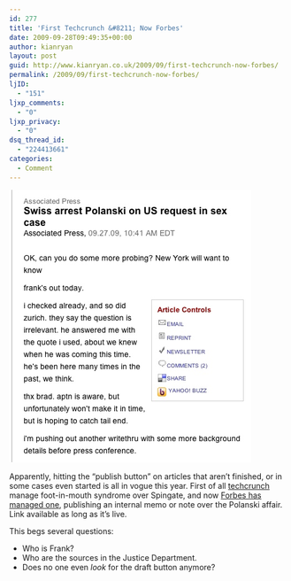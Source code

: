 ```yaml
---
id: 277
title: 'First Techcrunch &#8211; Now Forbes'
date: 2009-09-28T09:49:35+00:00
author: kianryan
layout: post
guid: http://www.kianryan.co.uk/2009/09/first-techcrunch-now-forbes/
permalink: /2009/09/first-techcrunch-now-forbes/
ljID:
  - "151"
ljxp_comments:
  - "0"
ljxp_privacy:
  - "0"
dsq_thread_id:
  - "224413661"
categories:
  - Comment
---
```

![Polanski](/assets/images/2009/09/polanski.jpeg)

Apparently, hitting the &#8220;publish button&#8221; on articles that aren&#8217;t finished, or in some cases even started is all in vogue this year. First of all [techcrunch](http://www.kianryan.co.uk/2009/08/ooops-techcrunch-just-dropped-the-bomb-on-spinvox/) manage foot-in-mouth syndrome over Spingate, and now [Forbes has managed one](http://www.forbes.com/feeds/ap/2009/09/27/movies-eu-switzerland-polanski_6935738.html), publishing an internal memo or note over the Polanski affair. Link available as long as it&#8217;s live.

This begs several questions:

  * Who is Frank?
  * Who are the sources in the Justice Department.
  * Does no one even _look_ for the draft button anymore?